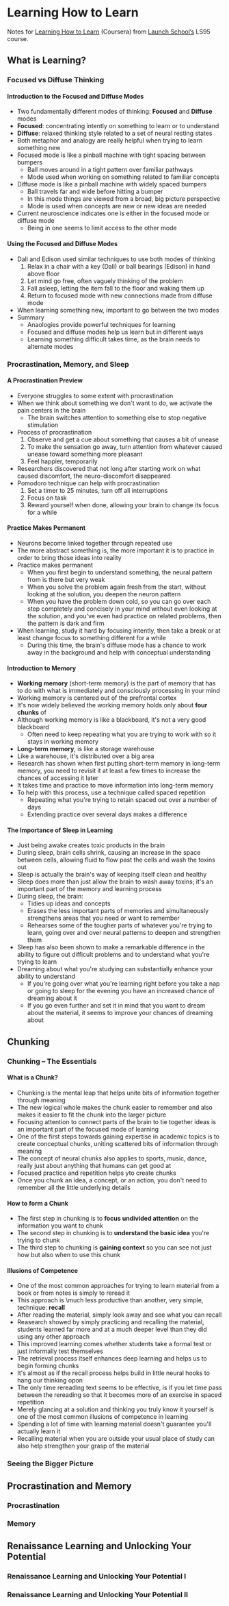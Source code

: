 # Learning How to Learn

Notes for [Learning How to Learn](https://www.coursera.org/learn/learning-how-to-learn) (Coursera) from [Launch School’s](https://launchschool.com) LS95 course.

## What is Learning?

### Focused vs Diffuse Thinking

#### Introduction to the Focused and Diffuse Modes
* Two fundamentally different modes of thinking: **Focused** and **Diffuse** modes
* **Focused**: concentrating intently on something to learn or to understand
* **Diffuse**: relaxed thinking style related to a set of neural resting states
* Both metaphor and analogy are really helpful when trying to learn something new
* Focused mode is like a pinball machine with tight spacing between bumpers
  * Ball moves around in a tight pattern over familiar pathways
  * Mode used when working on something related to familiar concepts
* Diffuse mode is like a pinball machine with widely spaced bumpers
  * Ball travels far and wide before hitting a bumper
  * In this mode things are viewed from a broad, big picture perspective
  * Mode is used when concepts are new or new ideas are needed
* Current neuroscience indicates one is either in the focused mode or diffuse mode
  * Being in one seems to limit access to the other mode

#### Using the Focused and Diffuse Modes
* Dali and Edison used similar techniques to use both modes of thinking
  1. Relax in a chair with a key (Dali) or ball bearings (Edison) in hand above floor
  1. Let mind go free, often vaguely thinking of the problem
  1. Fall asleep, letting the item fall to the floor and waking them up
  1. Return to focused mode with new connections made from diffuse mode
* When learning something new, important to go between the two modes
* Summary
  * Anaologies provide powerful techniques for learning
  * Focused and diffuse modes help us learn but in different ways
  * Learning something difficult takes time, as the brain needs to alternate modes

### Procrastination, Memory, and Sleep

#### A Procrastination Preview
* Everyone struggles to some extent with procrastination
* When we think about something we don't want to do, we activate the pain centers in the brain
  * The brain switches attention to something else to stop negative stimulation
* Process of procrastination
  1. Observe and get a cue about something that causes a bit of unease
  1. To make the sensation go away, turn attention from whatever caused unease toward something more pleasant
  1. Feel happier, temporarily
* Researchers discovered that not long after starting work on what caused discomfort, the neuro-discomfort disappeared
* Pomodoro technique can help with procrastination
  1. Set a timer to 25 minutes, turn off all interruptions
  1. Focus on task
  1. Reward yourself when done, allowing your brain to change its focus for a while

#### Practice Makes Permanent
* Neurons become linked together through repeated use
* The more abstract something is, the more important it is to practice in order to bring those ideas into reality
* Practice makes permanent
  * When you first begin to understand something, the neural pattern from is there but very weak
  * When you solve the problem again fresh from the start, without looking at the solution, you deepen the neuron pattern
  * When you have the problem down cold, so you can go over each step completely and concisely in your mind without even looking at the solution, and you've even had practice on related problems, then the pattern is dark and firm
* When learning, study it hard by focusing intently, then take a break or at least change focus to something different for a while
  * During this time, the brain's diffuse mode has a chance to work away in the background and help with conceptual understanding

#### Introduction to Memory
* **Working memory** (short-term memory) is the part of memory that has to do with what is immediately and consciously processing in your mind
* Working memory is centered out of the prefrontal cortex
* It's now widely believed the working memory holds only about **four chunks** of 
* Although working memory is like a blackboard, it's not a very good blackboard
  * Often need to keep repeating what you are trying to work with so it stays in working memory
* **Long-term memory**, is like a storage warehouse
* Like a warehouse, it's distributed over a big area
* Research has shown when first putting short-term memory in long-term memory, you need to revisit it at least a few times to increase the chances of accessing it later
* It takes time and practice to move information into long-term memory
* To help with this process, use a technique called spaced repetition
  * Repeating what you're trying to retain spaced out over a number of days
  * Extending practice over several days makes a difference

#### The Importance of Sleep in Learning
* Just being awake creates toxic products in the brain
* During sleep, brain cells shrink, causing an increase in the space between cells, allowing fluid to flow past the cells and wash the toxins out
* Sleep is actually the brain's way of keeping itself clean and healthy
* Sleep does more than just allow the brain to wash away toxins; it's an important part of the memory and learning process
* During sleep, the brain:
  * Tidies up ideas and concepts
  * Erases the less important parts of memories and simultaneously strengthens areas that you need or want to remember
  * Rehearses some of the tougher parts of whatever you're trying to learn, going over and over neural patterns to deepen and strengthen them
* Sleep has also been shown to make a remarkable difference in the ability to figure out difficult problems and to understand what you're trying to learn
* Dreaming about what you're studying can substantially enhance your ability to understand
  * If you're going over what you're learning right before you take a nap or going to sleep for the evening you have an increased chance of dreaming about it
  * If you go even further and set it in mind that you want to dream about the material, it seems to improve your chances of dreaming about

## Chunking

### Chunking – The Essentials

#### What is a Chunk?
* Chunking is the mental leap that helps unite bits of information together through meaning
* The new logical whole makes the chunk easier to remember and also makes it easier to fit the chunk into the larger picture
* Focusing attention to connect parts of the brain to tie together ideas is an important part of the focused mode of learning
* One of the first steps towards gaining expertise in academic topics is to create conceptual chunks, uniting scattered bits of information through meaning
* The concept of neural chunks also applies to sports, music, dance, really just about anything that humans can get good at
* Focused practice and repetition helps yto create chunks
* Once you chunk an idea, a concept, or an action, you don't need to remember all the little underlying details

#### How to form a Chunk
* The first step in chunking is to **focus undivided attention** on the information you want to chunk
* The second step in chunking is to **understand the basic idea** you're trying to chunk
* The third step to chunking is **gaining context** so you can see not just how but also when to use this chunk

#### Illusions of Competence
* One of the most common approaches for trying to learn material from a book or from notes is simply to reread it
* This approach is \much less productive than another, very simple, technique: **recall**
* After reading the material, simply look away and see what you can recall
* Reasearch showed by simply practicing and recalling the material, students learned far more and at a much deeper level than they did using any other approach
* This improved learning comes whether students take a formal test or just informally test themselves
* The retrieval process itself enhances deep learning and helps us to begin forming chunks
* It's almost as if the recall process helps build in little neural hooks to hang our thinking opon
* The only time rereading text seems to be effective, is if you let time pass between the rereading so that it becomes more of an exercise in spaced repetition
* Merely glancing at a solution and thinking you truly know it yourself is one of the most common illusions of competence in learning
* Spending a lot of time with learning material doesn't guarantee you'll actually learn it
* Recalling material when you are outside your usual place of study can also help strengthen your grasp of the material

### Seeing the Bigger Picture

## Procrastination and Memory

### Procrastination

### Memory

## Renaissance Learning and Unlocking Your Potential

### Renaissance Learning and Unlocking Your Potential I
 

### Renaissance Learning and Unlocking Your Potential II
 

